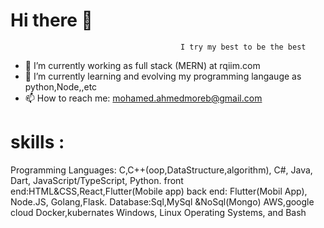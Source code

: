 # Hi there 👋
    
                                          I try my best to be the best
      
- 🔭 I’m currently working as full stack (MERN) at rqiim.com
- 🌱 I’m currently learning and evolving my programming langauge as python,Node,,etc 
- 📫 How to reach me: mohamed.ahmedmoreb@gmail.com

# skills : 
Programming Languages: C,C++(oop,DataStructure,algorithm), C#, Java, Dart, JavaScript/TypeScript, Python.
front end:HTML&CSS,React,Flutter(Mobile app)
back end: Flutter(Mobil App), Node.JS, Golang,Flask. 
Database:Sql,MySql &NoSql(Mongo)
AWS,google cloud
Docker,kubernates
Windows, Linux Operating Systems, and Bash


